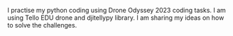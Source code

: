 I practise my python coding using Drone Odyssey 2023 coding tasks. I am using Tello EDU drone and djitellypy library. I am sharing my ideas on how to solve the challenges.